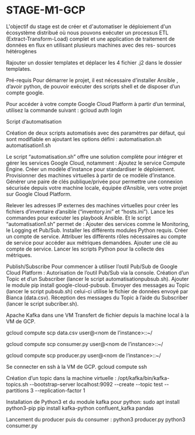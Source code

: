 # STAGE-M1-GCP
L'objectif du stage est de créer et d'automatiser le déploiement d'un écosystème distribué où nous pouvons exécuter un processus ETL (Extract-Transform-Load) complet et une application de traitement de données en flux en utilisant plusieurs machines avec des res- sources hétérogènes

Rajouter un dossier templates et déplacer les 4 fichier .j2 dans le dossier templates.

Pré-requis 
Pour démarrer le projet, il est nécessaire d’installer Ansible , d’avoir python, de pouvoir exécuter des scripts shell et de disposer d’un compte google.

Pour accéder à votre compte Google Cloud Platform à partir d’un terminal, utilisez la commande suivant : 
gcloud auth login

Script d’automatisation  

Création de deux scripts automatisés avec des paramètres par défaut, qui sont modifiable en ajoutant les options défini  : 
automatisation.sh
automatisation1.sh

Le script “automatisation.sh” offre une solution complète pour intégrer et gérer les services Google Cloud, notamment : 
Ajoutez le service Compute Engine.
Créer un modèle d’instance pour standardiser le déploiement.
Provisionner des machines virtuelles à partir de ce modèle d’instance.
Générer une paire de clés publique/privée pour permettre une connexion sécurisée depuis votre machine locale, équipée d’Ansible, vers votre projet sur Google Cloud Platform.

Relever les adresses IP externes des machines virtuelles pour créer les fichiers d’inventaire d’ansible (“inventory.ini” et “hosts.ini”).
Lance les commandes pour exécuter les playbook Ansible.
Et le script “automatisation1.sh” permet de : 
Ajouter des services comme le Monitoring, le Logging et Pub/Sub.
Installer les différents modules Python requis.
Créer un compte de service.
Attribuer les différents rôles nécessaires au compte de service pour accéder aux métriques demandées.
Ajouter une clé au compte de service.
Lancer les scripts Python pour la collecte des métriques.

Publish/Subscribe
Pour commencer à utiliser l’outil Pub/Sub de Google Cloud Platform : 
Autorisation de l’outil Pub/Sub via la console.
Création d’un Topic et d’un Subscriber (lancer le script automatisationpubsub.sh).
Ajouter le module pip install google-cloud-pubsub.
Envoyer des messages au Topic (lancer le script pubsub.sh) celui-ci utilise le fichier de données envoyé par Bianca (data.csv).
Réception des messages du Topic à l’aide du Subscriber (lancer le script subcriber.sh).

Apache Kafka dans une VM
Transfert de fichier depuis la machine local à la VM de GCP.

gcloud compute scp data.csv user@<nom de l’instance>::~/

gcloud compute scp consumer.py user@<nom de l’instance>::~/

gcloud compute scp producer.py user@<nom de l’instance>::~/

Se connecter en ssh à la VM de GCP. 
gcloud compute ssh <NOMVM>

Création d’un topic dans la machine virtuelle : 
/opt/kafka/bin/kafka-topics.sh --bootstrap-server localhost:9092 --create --topic test --partitions 3 --replication-factor 1

Installation de Python3 et du module kafka pour python: 
sudo apt install python3-pip
pip install kafka-python confluent_kafka pandas

Lancement du producer puis du consumer : 
python3 producer.py
python3 consumer.py
